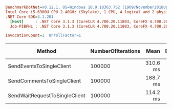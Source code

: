 ``` ini

BenchmarkDotNet=v0.12.1, OS=Windows 10.0.18363.752 (1909/November2018Update/19H2)
Intel Core i5-6300U CPU 2.40GHz (Skylake), 1 CPU, 4 logical and 2 physical cores
.NET Core SDK=3.1.201
  [Host]     : .NET Core 3.1.3 (CoreCLR 4.700.20.11803, CoreFX 4.700.20.12001), X64 RyuJIT
  Job-PIBPHL : .NET Core 3.1.3 (CoreCLR 4.700.20.11803, CoreFX 4.700.20.12001), X64 RyuJIT

InvocationCount=1  UnrollFactor=1  

```
|                        Method | NumberOfIterations |     Mean |   Error |  StdDev |      Min |      Max |   Median |      Gen 0 | Gen 1 | Gen 2 | Allocated |
|------------------------------ |------------------- |---------:|--------:|--------:|---------:|---------:|---------:|-----------:|------:|------:|----------:|
|      SendEventsToSingleClient |             100000 | 310.6 ms | 6.13 ms | 6.56 ms | 298.8 ms | 319.2 ms | 314.0 ms | 68000.0000 |     - |     - | 102.25 MB |
|    SendCommentsToSingleClient |             100000 | 188.7 ms | 3.76 ms | 5.26 ms | 181.0 ms | 201.4 ms | 190.2 ms | 34000.0000 |     - |     - |  51.12 MB |
| SendWaitRequestToSingleClient |             100000 | 114.2 ms | 2.28 ms | 3.12 ms | 110.1 ms | 119.2 ms | 114.2 ms | 17000.0000 |     - |     - |   26.7 MB |
